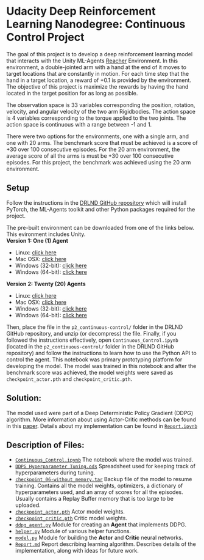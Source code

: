# Udacity Deep Reinforcement Learning Nanodegree: Continuous Control Project  

The goal of this project is to develop a deep reinforcement learning model that interacts with the Unity ML-Agents [Reacher](https://github.com/Unity-Technologies/ml-agents/blob/master/docs/Learning-Environment-Examples.md#reacher) Environment.  In this environment, a double-jointed arm with a hand at the end of it moves to target locations that are constantly in motion.  For each time step that the hand in a target location, a reward of +0.1 is provided by the environment.  The objective of this project is maximize the rewards by having the hand located in the target position for as long as possible.  

The observation space is 33 variables corresponding the position, rotation, velocity, and angular velocity of the two arm Rigidbodies.  The action space is 4 variables corresponding to the torque applied to the two joints.  The action space is continuous with a range between -1 and 1.  

There were two options for the environments, one with a single arm, and one with 20 arms.  The benchmark score that must be achieved is a score of +30 over 100 consecutive episodes.  For the 20 arm environment, the average score of all the arms is must be +30 over 100 consecutive episodes.  For this project, the benchmark was achieved using the 20 arm environment.

## Setup
Follow the instructions in the [DRLND GitHub repository](https://github.com/udacity/deep-reinforcement-learning#dependencies) which will install PyTorch, the ML-Agents toolkit and other Python packages required for the project.

The pre-built environment can be downloaded from one of the links below.  This evironment includes Unity.  
**Version 1: One (1) Agent**
- Linux: [click here](https://s3-us-west-1.amazonaws.com/udacity-drlnd/P2/Reacher/one_agent/Reacher_Linux.zip)
- Mac OSX: [click here](https://s3-us-west-1.amazonaws.com/udacity-drlnd/P2/Reacher/one_agent/Reacher.app.zip)
- Windows (32-bit): [click here](https://s3-us-west-1.amazonaws.com/udacity-drlnd/P2/Reacher/one_agent/Reacher_Windows_x86.zip)
- Windows (64-bit): [click here](https://s3-us-west-1.amazonaws.com/udacity-drlnd/P2/Reacher/one_agent/Reacher_Windows_x86_64.zip)

**Version 2: Twenty (20) Agents** 
- Linux: [click here](https://s3-us-west-1.amazonaws.com/udacity-drlnd/P2/Reacher/Reacher_Linux.zip)
- Mac OSX: [click here](https://s3-us-west-1.amazonaws.com/udacity-drlnd/P2/Reacher/Reacher.app.zip)
- Windows (32-bit): [click here](https://s3-us-west-1.amazonaws.com/udacity-drlnd/P2/Reacher/Reacher_Windows_x86.zip)
- Windows (64-bit): [click here](https://s3-us-west-1.amazonaws.com/udacity-drlnd/P2/Reacher/Reacher_Windows_x86_64.zip)  

Then, place the file in the `p2_continuous-control/` folder in the DRLND GitHub repository, and unzip (or decompress) the file.
Finally, if you followed the instructions effectively, open `Continuous_Control.ipynb` (located in the `p2_continuous-control/` folder in the DRLND GitHub repository) and follow the instructions to learn how to use the Python API to control the agent.  This notebook was primary prototyping platform for developing the model.  The model was trained in this notebook and after the benchmark score was achieved, the model weights were saved as `checkpoint_actor.pth` and `checkpoint_critic.pth`.  

## Solution:  
The model used were part of a Deep Deterministic Policy Gradient (DDPG) algorithm.  More information about using Actor-Critic methods can be found in this [paper](https://arxiv.org/abs/1509.02971).  Details about my implementation can be found in [`Report.ipynb`]()

## Description of Files:  
* [`Continuous_Control.ipynb`](https://github.com/jeff-daniels/Udacity-DRLND/blob/master/Project%202:%20Continuous%20Control/Continuous_Control.ipynb)  The notebook where the model was trained.  
* [`DDPG Hyperparameter Tuning.ods`](https://github.com/jeff-daniels/Udacity-DRLND/blob/master/Project%202:%20Continuous%20Control/DDPG%20Hyperparameter%20Tuning.ods)  Spreadsheet used for keeping track of hyperparameters during tuning.  
* [`checkpoint_06-without_memory.tar`](https://github.com/jeff-daniels/Udacity-DRLND/blob/master/Project%202:%20Continuous%20Control/checkpoint_06-without_memory.tar)  Backup file of the model to resume training.  Contains all the model weights, optimizers, a dictionary of hyperparameters used, and an array of scores for all the episodes.  Usually contains a Replay Buffer memory that is too large to be uploaded.  
* [`checkpoint_actor.pth`](https://github.com/jeff-daniels/Udacity-DRLND/blob/master/Project%202:%20Continuous%20Control/checkpoint_actor.pth)  Actor model weights.  
* [`checkpoint_critic.pth`](https://github.com/jeff-daniels/Udacity-DRLND/blob/master/Project%202:%20Continuous%20Control/checkpoint_critic.pth)  Critic model weights.  
* [`ddpg_agent.py`](https://github.com/jeff-daniels/Udacity-DRLND/blob/master/Project%202:%20Continuous%20Control/ddpg_agent.py)  Module for creating an **Agent** that implements DDPG.  
* [`helper.py`](https://github.com/jeff-daniels/Udacity-DRLND/blob/master/Project%202:%20Continuous%20Control/helper.py)  Module of various helper functions.  
* [`model.py`](https://github.com/jeff-daniels/Udacity-DRLND/blob/master/Project%202:%20Continuous%20Control/model.py)  Module for building the **Actor** and **Critic** neural networks.  
* [`Report.md`]()  Report describing learning algorithm. Describes details of the implementation, along with ideas for future work.

